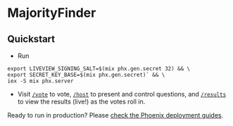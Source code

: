 # MajorityFinder

## Quickstart

* Run
```
export LIVEVIEW_SIGNING_SALT=$(mix phx.gen.secret 32) && \
export SECRET_KEY_BASE=$(mix phx.gen.secret)` && \
iex -S mix phx.server
```
* Visit [`/vote`](http://localhost:4000/vote) to vote, [`/host`](http://localhost:4000/host) to present and control questions, and [`/results`](https://localhost:4000/results) to view the results (live!) as the votes roll in.

Ready to run in production? Please [check the Phoenix deployment guides](https://hexdocs.pm/phoenix/deployment.html).
